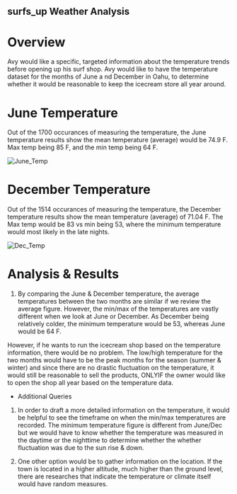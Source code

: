 ## surfs_up Weather Analysis

# Overview

Avy would like a specific, targeted information about the temperature trends before opening up his surf shop. 
Avy would like to have the temperature dataset for the months of June a nd December in Oahu, to determine whether it would be reasonable to keep the icecream store all year around.

# June Temperature

Out of the 1700 occurances of measuring the temperature, the June temperature results show the mean temperature (average) would be 74.9 F.
Max temp being 85 F, and the min temp being 64 F.

![June_Temp](https://user-images.githubusercontent.com/89154507/137610575-7bf524bc-13dc-41ed-a046-c366fb35c305.png)


# December Temperature

Out of the 1514 occurances of measuring the temperature, the December temperature results show the mean temperature (average) of 71.04 F.
The Max temp would be 83 vs min being 53, where the minimum temperature would most likely in the late nights.

![Dec_Temp](https://user-images.githubusercontent.com/89154507/137610755-eb485858-f820-41c6-94db-21e1f2d5fdec.png)



# Analysis & Results

1. By comparing the June & December temperature, the average temperatures between the two months are similar if we review the average figure. However, the min/max of the temperatures are vastly different when we look at June or December. As December being relatively colder, the minimum temperature would be 53, whereas June would be 64 F.

However, if he wants to run the icecream shop based on the temperature information, there would be no problem. The low/high temperature for the two months would have to be the peak months for the season (summer & winter) and since there are no drastic fluctuation on the temperature, it would still be reasonable to sell the products, ONLYIF the owner would like to open the shop all year based on the temperature data.


* Additional Queries

1. In order to draft a more detailed information on the temperature, it would be helpful to see the timeframe on when the min/max temperatures are recorded. The minimum temperature figure is different from June/Dec but we would have to know whether the temperature was measured in the daytime or the nighttime to determine whether the whether fluctuation was due to the sun rise & down. 

2. One other option would be to gather information on the location. If the town is located in a higher altitude, much higher than the ground level, there are researches that indicate the temperature or climate itself would have random measures. 
